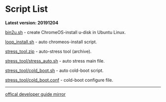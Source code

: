 # Script List

**Latest version: 20191204**

[bin2u.sh](https://raw.githubusercontent.com/raoyi/chromeos/master/script/bin2u.sh) - create ChromeOS-install u-disk in Ubuntu Linux.

[loop_install.sh](https://raw.githubusercontent.com/raoyi/chromeos/master/script/loop_install.sh) - auto chromeos-install script.

[stress_tool.zip](./stress_tool.zip) - auto-stress tool (archive).

[stress_tool/stress_auto.sh](https://raw.githubusercontent.com/raoyi/chromeos/master/script/stress_tool/stress_auto.sh) - auto stress main file.

[stress_tool/cold_boot.sh](https://raw.githubusercontent.com/raoyi/chromeos/master/script/stress_tool/cold_boot.sh) - auto cold-boot script.

[stress_tool/cold_boot.conf](https://raw.githubusercontent.com/raoyi/chromeos/master/script/stress_tool/cold_boot.conf) - cold-boot configure file.

****
[offical developer guide mirror](./developer_guide.md)
